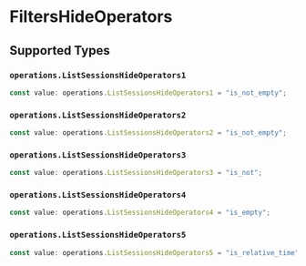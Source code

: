 # FiltersHideOperators


## Supported Types

### `operations.ListSessionsHideOperators1`

```typescript
const value: operations.ListSessionsHideOperators1 = "is_not_empty";
```

### `operations.ListSessionsHideOperators2`

```typescript
const value: operations.ListSessionsHideOperators2 = "is_not_empty";
```

### `operations.ListSessionsHideOperators3`

```typescript
const value: operations.ListSessionsHideOperators3 = "is_not";
```

### `operations.ListSessionsHideOperators4`

```typescript
const value: operations.ListSessionsHideOperators4 = "is_empty";
```

### `operations.ListSessionsHideOperators5`

```typescript
const value: operations.ListSessionsHideOperators5 = "is_relative_time";
```

